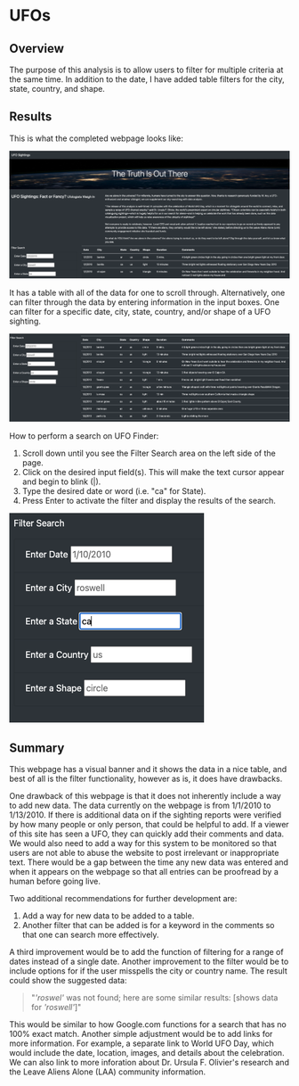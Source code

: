 # UFOs

## Overview
The purpose of this analysis is to allow users to filter for multiple criteria at the same time. In addition to the date, I have added table filters for the city, state, country, and shape. 

## Results
This is what the completed webpage looks like:

![UFO Finder.jpg](https://github.com/stephperillo/UFOs/blob/main/Resources/UFO%20Finder.jpg)

It has a table with all of the data for one to scroll through. Alternatively, one can filter through the data by entering information in the input boxes. One can filter for a specific date, city, state, country, and/or shape of a UFO sighting.

![table.jpg](https://github.com/stephperillo/UFOs/blob/main/Resources/table.jpg)

How to perform a search on UFO Finder:
1. Scroll down until you see the Filter Search area on the left side of the page.
2. Click on the desired input field(s). This will make the text cursor appear and begin to blink (|).
3. Type the desired date or word (i.e. "ca" for State).
4. Press Enter to activate the filter and display the results of the search.

![ca.jpg](https://github.com/stephperillo/UFOs/blob/main/Resources/ca.jpg)

## Summary

This webpage has a visual banner and it shows the data in a nice table, and best of all is the filter functionality, however as is, it does have  drawbacks.

One drawback of this webpage is that it does not inherently include a way to add new data. The data currently on the webpage is from 1/1/2010 to 1/13/2010. If there is additional data on if the sighting reports were verified by how many people or only person, that could be helpful to add. If a viewer of this site has seen a UFO, they can quickly add their comments and data. We would also need to add a way for this system to be monitored so that users are not able to abuse the website to post irrelevant or inappropriate text. There would be a gap between the time any new data was entered and when it appears on the webpage so that all entries can be proofread by a human before going live.      

Two additional recommendations for further development are:
1. Add a way for new data to be added to a table.
2. Another filter that can be added is for a keyword in the comments so that one can search more effectively.

A third improvement would be to add the function of filtering for a range of dates instead of a single date. 
Another improvement to the filter would be to include options for if the user misspells the city or country name. The result could show the suggested data: 
> "*'roswel'* was not found; here are some similar results: [shows data for *'roswell'*]" 

This would be similar to how Google.com functions for a search that has no 100% exact match.
Another simple adjustment would be to add links for more information. For example, a separate link to World UFO Day, which would include the date, location, images, and details about the celebration. We can also link to more inforation about Dr. Ursula F. Olivier's research and the Leave Aliens Alone (LAA) community information.
